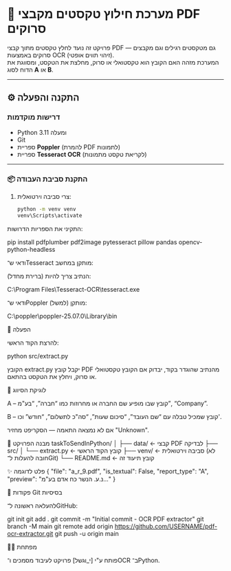 # 🧾 מערכת חילוץ טקסטים מקבצי PDF סרוקים

פרויקט זה נועד לחלץ טקסטים מתוך קבצי PDF — גם מטקסטים רגילים וגם מקבצים סרוקים באמצעות OCR (זיהוי תווים אופטי).  
המערכת מזהה האם הקובץ הוא טקסטואלי או סרוק, מחלצת את הטקסט, ומסווגת את הדוח לסוג **A** או **B**.

---

## ⚙️ התקנה והפעלה

### דרישות מוקדמות
- Python 3.11 ומעלה  
- Git  
- ספריית **Poppler** (להמרת PDF לתמונות)  
- ספריית **Tesseract OCR** (לקריאת טקסט מתמונות)

---

### 📦 התקנת סביבת העבודה

1. צרי סביבה וירטואלית:
   ```bash
   python -m venv venv
   venv\Scripts\activate


התקיני את הספריות הדרושות:

pip install pdfplumber pdf2image pytesseract pillow pandas opencv-python-headless


ודאי ש־Tesseract מותקן במחשב:

הנתיב צריך להיות (ברירת מחדל):

C:\Program Files\Tesseract-OCR\tesseract.exe


ודאי ש־Poppler מותקן (למשל):

C:\poppler\poppler-25.07.0\Library\bin

🚀 הפעלה

להרצת הקוד הראשי:

python src/extract.py


הקובץ extract.py יקבל קובץ PDF מהנתיב שהוגדר בקוד,
יבדוק אם הקובץ טקסטואלי או סרוק, ויחלץ את הטקסט בהתאם.

🧠 לוגיקת הסיווג

A – קובץ שבו מופיע שם החברה או מחרוזות כמו “חברה”, “בע"מ”, “Company”.

B – קובץ שמכיל טבלה עם “שם העובד”, “סיכום שעות”, “סה"כ לתשלום”, “חודש” וכו'.

אם לא נמצאה התאמה — הסקריפט מחזיר "Unknown".

📂 מבנה הפרויקט
taskToSendInPython/
│
├── data/                ← קבצי PDF לבדיקה
├── src/
│   └── extract.py       ← קובץ הקוד הראשי
├── venv/                ← סביבה וירטואלית (לא חובה להעלות ל־Git)
└── README.md            ← קובץ תיעוד זה

✨ פלט לדוגמה
{
  "file": "a_r_9.pdf",
  "is_textual": False,
  "report_type": "A",
  "preview": "נ.ע. הנשר כח אדם בע\"מ..."
}

🧩 פקודות Git בסיסיות

להעלאה ראשונה ל־GitHub:

git init
git add .
git commit -m "Initial commit - OCR PDF extractor"
git branch -M main
git remote add origin https://github.com/USERNAME/pdf-ocr-extractor.git
git push -u origin main

👩‍💻 מפתחת

פותח ע"י [י_וגשל]
פרויקט לעיבוד מסמכים ו־OCR ב־Python.